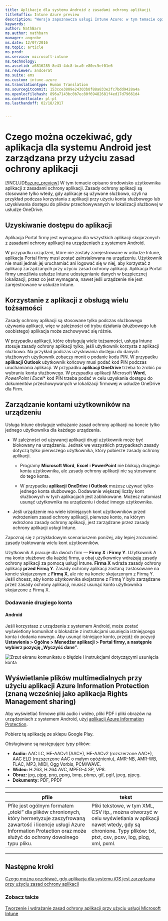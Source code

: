 ```yaml
---
title: Aplikacje dla systemu Android z zasadami ochrony aplikacji
titleSuffix: Intune Azure preview
description: "Wersja zapoznawcza usługi Intune Azure: w tym temacie opisano, czego można oczekiwać, gdy aplikacja dla systemu Android jest zarządzana przy użyciu zasad ochrony aplikacji."
keywords: 
author: NathBarn
ms.author: nathbarn
manager: angrobe
ms.date: 12/07/2016
ms.topic: article
ms.prod: 
ms.service: microsoft-intune
ms.technology: 
ms.assetid: a6816285-8e43-4dc8-bca0-e80ec5ef01e6
ms.reviewer: andcerat
ms.suite: ems
ms.custom: intune-azure
ms.translationtype: Human Translation
ms.sourcegitcommit: 153cce3809e24303b8f88a833e2fc7bdd9428a4a
ms.openlocfilehash: 896a7143bc0b7ec80f69482681f4ed17d79661d4
ms.contentlocale: pl-pl
ms.lasthandoff: 02/18/2017


---
```


# <a name="what-to-expect-when-your-android-app-is-managed-by-app-protection-policies"></a>Czego można oczekiwać, gdy aplikacja dla systemu Android jest zarządzana przy użyciu zasad ochrony aplikacji 
[!INCLUDE[azure_preview](../includes/azure_preview.md)] W tym temacie opisano środowisko użytkownika aplikacji z zasadami ochrony aplikacji. Zasady ochrony aplikacji są stosowane tylko wtedy, gdy aplikacje są używane służbowo, czyli na przykład podczas korzystania z aplikacji przy użyciu konta służbowego lub uzyskiwania dostępu do plików przechowywanych w lokalizacji służbowej w usłudze OneDrive.
##  <a name="accessing-apps"></a>Uzyskiwanie dostępu do aplikacji

Aplikacja Portal firmy jest wymagana dla wszystkich aplikacji skojarzonych z zasadami ochrony aplikacji na urządzeniach z systemem Android.

W przypadku urządzeń, które nie zostały zarejestrowane w usłudze Intune, aplikacja Portal firmy musi zostać zainstalowana na urządzeniu. Użytkownik nie musi jednak jej uruchamiać ani logować się w niej, aby korzystać z aplikacji zarządzanych przy użyciu zasad ochrony aplikacji.
Aplikacja Portal firmy umożliwia usłudze Intune udostępnianie danych w bezpiecznej lokalizacji, przez co jest wymagana, nawet jeśli urządzenie nie jest zarejestrowane w usłudze Intune.


##  <a name="using-apps-with-multi-identity-support"></a>Korzystanie z aplikacji z obsługą wielu tożsamości

Zasady ochrony aplikacji są stosowane tylko podczas służbowego używania aplikacji, więc w zależności od trybu działania (służbowego lub osobistego) aplikacja może zachowywać się różnie.

W przypadku aplikacji, które obsługują wiele tożsamości, usługa Intune stosuje zasady ochrony aplikacji tylko, jeśli użytkownik korzysta z aplikacji służbowo.  Na przykład podczas uzyskiwania dostępu do danych służbowych użytkownik zobaczy monit o podanie kodu PIN.  W przypadku **aplikacji Outlook** użytkownik końcowy musi podać kod PIN podczas uruchamiania aplikacji. W przypadku **aplikacji OneDrive** trzeba to zrobić po wybraniu konta służbowego.  W przypadku aplikacji Microsoft **Word**, **PowerPoint* i* *Excel** kod PIN trzeba podać w celu uzyskania dostępu do dokumentów przechowywanych w lokalizacji firmowej w usłudze OneDrive dla Firm.
##  <a name="managing-user-accounts-on-the-device"></a>Zarządzanie kontami użytkowników na urządzeniu

Usługa Intune obsługuje wdrażanie zasad ochrony aplikacji na koncie tylko jednego użytkownika dla każdego urządzenia.

* W zależności od używanej aplikacji drugi użytkownik może być blokowany na urządzeniu. Jednak we wszystkich przypadkach zasady dotyczą tylko pierwszego użytkownika, który pobierze zasady ochrony aplikacji.

  * Programy **Microsoft Word**, **Excel** i **PowerPoint** nie blokują drugiego konta użytkownika, ale zasady ochrony aplikacji nie są stosowane do tego konta.

  * W przypadku **aplikacji OneDrive i Outlook** możesz używać tylko jednego konta służbowego.  Dodawanie większej liczby kont służbowych w tych aplikacjach jest zablokowane.  Możesz natomiast usunąć użytkownika na urządzeniu i dodać innego użytkownika.


* Jeśli urządzenie ma wiele istniejących kont użytkowników przed wdrożeniem zasad ochrony aplikacji, pierwsze konto, na którym wdrożono zasady ochrony aplikacji, jest zarządzane przez zasady ochrony aplikacji usługi Intune.


Zapoznaj się z przykładowym scenariuszem poniżej, aby lepiej zrozumieć zasady traktowania wielu kont użytkowników.

Użytkownik A pracuje dla dwóch firm — **Firmy X** i **Firmy Y**. Użytkownik A ma konto służbowe dla każdej firmy, a obaj użytkownicy wdrażają zasady ochrony aplikacji za pomocą usługi Intune. **Firma X** wdraża zasady ochrony aplikacji **przed** **Firmą Y**. Zasady ochrony aplikacji zostaną zastosowane na koncie skojarzonym z **Firmą X**, ale nie na koncie skojarzonym z Firmą Y. Jeśli chcesz, aby konto użytkownika skojarzone z Firmą Y było zarządzane przez zasady ochrony aplikacji, musisz usunąć konto użytkownika skojarzone z Firmą X.
### <a name="adding-a-second-account"></a>Dodawanie drugiego konta
####  <a name="android"></a>Android
Jeśli korzystasz z urządzenia z systemem Android, może zostać wyświetlony komunikat o blokadzie z instrukcjami usunięcia istniejącego konta i dodania nowego.  Aby usunąć istniejące konto, przejdź do pozycji **Ustawienia &gt; Ogólne &gt; Menedżer aplikacji &gt; Portal firmy, a następnie wybierz pozycję „Wyczyść dane”**.

![Zrzut ekranu komunikatu o błędzie i instrukcjami dotyczącymi usunięcia konta](../media/android-switch-user.png)

##  <a name="viewing-media-files-with-the-azure-information-protection-app-previously-known-as-rights-management-sharing-app"></a>Wyświetlanie plików multimedialnych przy użyciu aplikacji Azure Information Protection (znaną wcześniej jako aplikacja Rights Management sharing)
Aby wyświetlać firmowe pliki audio i wideo, pliki PDF i pliki obrazów na urządzeniach z systemem Android, użyj [aplikacji Azure Information Protection](https://play.google.com/store/apps/details?id=com.microsoft.ipviewer).

Pobierz tę aplikację ze sklepu Google Play.  

Obsługiwane są następujące typy plików:

* **Audio:** AAC LC, HE-AACv1 (AAC+), HE-AACv2 (rozszerzone AAC+), AAC ELD (rozszerzone AAC o małym opóźnieniu), AMR-NB, AMR-WB, FLAC, MP3, MIDI, Ogg Vorbis, PCM/WAVE.
* **Wideo:** H.263, H.264 AVC, MPEG-4 SP, VP8.
* **Obraz:** jpg, pjpg, png, ppng, bmp, pbmp, gif, pgif, jpeg, pjpeg.
* **Dokumenty:** PDF, PPDF

------------
|**pfile**|**tekst**|
|----|----|
|Pfile jest ogólnym formatem „otoki” dla plików chronionych, który hermetyzuje zaszyfrowaną zawartość i licencje usługi Azure Information Protection oraz może służyć do ochrony dowolnego typu pliku.|Pliki tekstowe, w tym XML, CSV itp., można otworzyć w celu wyświetlania w aplikacji nawet wtedy, gdy są chronione. Typy plików: txt, ptxt, csv, pcsv, log, plog, xml, pxml.|
---------------
## <a name="next-steps"></a>Następne kroki
[Czego można oczekiwać, gdy aplikacja dla systemu iOS jest zarządzana przy użyciu zasad ochrony aplikacji](app-protection-enabled-ios-apps.md)

### <a name="see-also"></a>Zobacz także
[Tworzenie i wdrażanie zasad ochrony aplikacji przy użyciu usługi Microsoft Intune](app-protection-policies.md)

